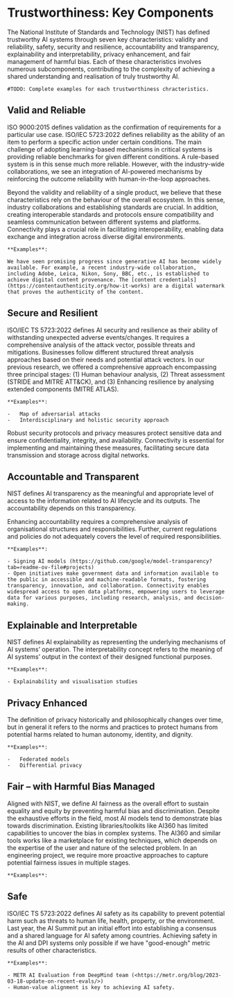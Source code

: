 # Trustworthiness: Key Components

The National Institute of Standards and Technology (NIST) has defined trustworthy AI systems through seven key characteristics: validity and reliability, safety, security and resilience, accountability and transparency, explainability and interpretability, privacy enhancement, and fair management of harmful bias. Each of these characteristics involves numerous subcomponents, contributing to the complexity of achieving a shared understanding and realisation of truly trustworthy AI.

```{note}
#TODO: Complete examples for each trustworthiness chracteristics.
```

## Valid and Reliable

ISO 9000:2015 defines validation as the confirmation of requirements for a particular use case. ISO/IEC 5723:2022 defines reliability as the ability of an item to perform a specific action under certain conditions. The main challenge of adopting learning-based mechanisms in critical systems is providing reliable benchmarks for given different conditions. A rule-based system is in this sense much more reliable. However, with the industry-wide collaborations, we see an integration of AI-powered mechanisms by reinforcing the outcome reliability with human-in-the-loop approaches. 

Beyond the validity and reliability of a single product, we believe that these characteristics rely on the behaviour of the overall ecosystem. In this sense, industry collaborations and establishing standards are crucial. In addition, creating interoperable standards and protocols ensure compatibility and seamless communication between different systems and platforms. Connectivity plays a crucial role in facilitating interoperability, enabling data exchange and integration across diverse digital environments.

```{note}
**Examples**:

We have seen promising progress since generative AI has become widely available. For example, a recent industry-wide collaboration, including Adobe, Leica, Nikon, Sony, BBC, etc., is established to achieve digital content provenance. The [content credentials](https://contentauthenticity.org/how-it-works) are a digital watermark that proves the authenticity of the content. 
```

## Secure and Resilient

ISO/IEC TS 5723:2022 defines AI security and resilience as their ability of withstanding unexpected adverse events/changes. It requires a comprehensive analysis of the attack vector, possible threats and mitigations. Businesses follow different structured threat analysis approaches based on their needs and potential attack vectors. In our previous research, we offered a comprehensive approach encompassing three principal stages: (1) Human behaviour analysis, (2) Threat assessment (STRIDE and MITRE ATT\&CK), and (3) Enhancing resilience by analysing extended components (MITRE ATLAS). 

```{note}
**Examples**:

-	Map of adversarial attacks
-	Interdisciplinary and holistic security approach
```

Robust security protocols and privacy measures protect sensitive data and ensure confidentiality, integrity, and availability. Connectivity is essential for implementing and maintaining these measures, facilitating secure data transmission and storage across digital networks.

## Accountable and Transparent

NIST defines AI transparency as the meaningful and appropriate level of access to the information related to AI lifecycle and its outputs. The accountability depends on this transparency.

Enhancing accountability requires a comprehensive analysis of organisational structures and responsibilities. Further, current regulations and policies do not adequately covers the level of required responsibilities.  

```{note}
**Examples**:

- Signing AI models (https://github.com/google/model-transparency?tab=readme-ov-file#projects) 
- Open initiatives make government data and information available to the public in accessible and machine-readable formats, fostering transparency, innovation, and collaboration. Connectivity enables widespread access to open data platforms, empowering users to leverage data for various purposes, including research, analysis, and decision-making.
```

## Explainable and Interpretable

NIST defines AI explainability as representing the underlying mechanisms of AI systems’ operation. The interpretability concept refers to the meaning of AI systems’ output in the context of their designed functional purposes.

```{note}
**Examples**:

- Explainability and visualisation studies
```

## Privacy Enhanced

The definition of privacy historically and philosophically changes over time, but in general it refers to the norms and practices to protect humans from potential harms related to human autonomy, identity, and dignity.

```{note}
**Examples**:

-	Federated models
-	Differential privacy
```

## Fair – with Harmful Bias Managed

Aligned with NIST, we define AI fairness as the overall effort to sustain equality and equity by preventing harmful bias and discrimination. Despite the exhaustive efforts in the field, most AI models tend to demonstrate bias towards discrimination. Existing libraries/toolkits like AI360 has limited capabilities to uncover the bias in complex systems. The AI360 and similar tools works like a marketplace for existing techniques, which depends on the expertise of the user and nature of the selected problem. In an engineering project, we require more proactive approaches to capture potential fairness issues in multiple stages.  

```{note}
**Examples**:

```

## Safe

ISO/IEC TS 5723:2022 defines AI safety as its capability to prevent potential harm such as threats to human life, health, property, or the environment. Last year, the AI Summit put an initial effort into establishing a consensus and a shared language for AI safety among countries. Achieving safety in the AI and DPI systems only possible if we have "good-enough" metric results of other characteristics. 

```{note}
**Examples**:

- METR AI Evaluation from DeepMind team (<https://metr.org/blog/2023-03-18-update-on-recent-evals/>)
- Human-value alignment is key to achieving AI safety.
```